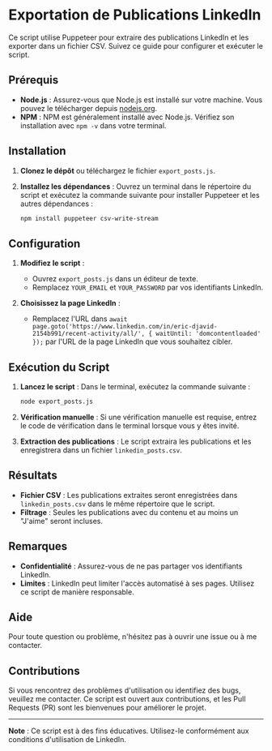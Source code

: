 # Exportation de Publications LinkedIn

Ce script utilise Puppeteer pour extraire des publications LinkedIn et les exporter dans un fichier CSV. Suivez ce guide pour configurer et exécuter le script.

## Prérequis

- **Node.js** : Assurez-vous que Node.js est installé sur votre machine. Vous pouvez le télécharger depuis [nodejs.org](https://nodejs.org/).
- **NPM** : NPM est généralement installé avec Node.js. Vérifiez son installation avec `npm -v` dans votre terminal.

## Installation

1. **Clonez le dépôt** ou téléchargez le fichier `export_posts.js`.

2. **Installez les dépendances** :
   Ouvrez un terminal dans le répertoire du script et exécutez la commande suivante pour installer Puppeteer et les autres dépendances :
   ```bash
   npm install puppeteer csv-write-stream
   ```

## Configuration

1. **Modifiez le script** :
   - Ouvrez `export_posts.js` dans un éditeur de texte.
   - Remplacez `YOUR_EMAIL` et `YOUR_PASSWORD` par vos identifiants LinkedIn.

2. **Choisissez la page LinkedIn** :
   - Remplacez l'URL dans `await page.goto('https://www.linkedin.com/in/eric-djavid-2154b991/recent-activity/all/', { waitUntil: 'domcontentloaded' });` par l'URL de la page LinkedIn que vous souhaitez cibler.

## Exécution du Script

1. **Lancez le script** :
   Dans le terminal, exécutez la commande suivante :
   ```bash
   node export_posts.js
   ```

2. **Vérification manuelle** :
   Si une vérification manuelle est requise, entrez le code de vérification dans le terminal lorsque vous y êtes invité.

3. **Extraction des publications** :
   Le script extraira les publications et les enregistrera dans un fichier `linkedin_posts.csv`.

## Résultats

- **Fichier CSV** : Les publications extraites seront enregistrées dans `linkedin_posts.csv` dans le même répertoire que le script.
- **Filtrage** : Seules les publications avec du contenu et au moins un "J'aime" seront incluses.

## Remarques

- **Confidentialité** : Assurez-vous de ne pas partager vos identifiants LinkedIn.
- **Limites** : LinkedIn peut limiter l'accès automatisé à ses pages. Utilisez ce script de manière responsable.

## Aide

Pour toute question ou problème, n'hésitez pas à ouvrir une issue ou à me contacter.

## Contributions

Si vous rencontrez des problèmes d'utilisation ou identifiez des bugs, veuillez me contacter. Ce script est ouvert aux contributions, et les Pull Requests (PR) sont les bienvenues pour améliorer le projet.

---

**Note** : Ce script est à des fins éducatives. Utilisez-le conformément aux conditions d'utilisation de LinkedIn.
